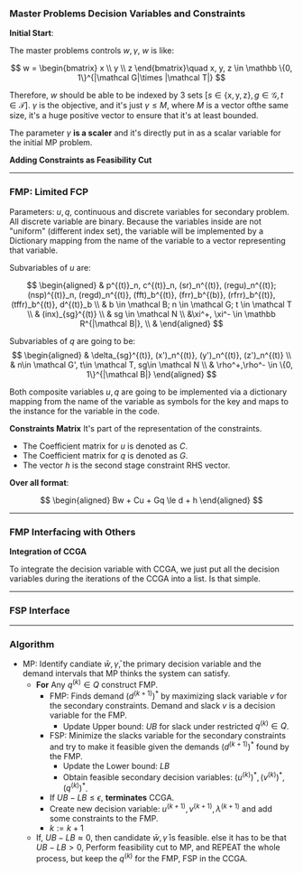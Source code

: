 ### **Master Problems Decision Variables and Constraints**

**Initial Start**: 

The master problems controls $w, \gamma$, $w$ is like: 

$$
w = \begin{bmatrix}
    x
    \\
    y
    \\ 
    z
\end{bmatrix}\quad 
x, y, z \in \mathbb \{0, 1\}^{|\mathcal G|\times |\mathcal T|}
$$

Therefore, $w$ should be able to be indexed by 3 sets $[s\in \{\text{x}, \text{y}, \text{z}\}, g \in \mathcal G, t\in \mathcal T]$. $\gamma$ is the objective, and it's just $\gamma \le M$, where $M$ is a vector ofthe same size, it's a huge positive vector to ensure that it's at least bounded. 

The parameter $\gamma$ **is a scaler** and it's directly put in as a scalar variable for the initial MP problem. 


**Adding Constraints as Feasibility Cut**



---
### **FMP: Limited FCP**

Parameters: $u, q$, continuous and discrete variables for secondary problem. All discrete variable are binary. Because the variables inside are not "uniform" (different index set), the variable will be implemented by a Dictionary mapping from the name of the variable to a vector representing that variable. 

Subvariables of $u$ are: 

$$
\begin{aligned}
    & p^{(t)}_n, c^{(t)}_n, (sr)_n^{(t)}, (regu)_n^{(t)}; (nsp)^{(t)}_n, (regd)_n^{(t)}, 
    (fft)_b^{(t)}, (frr)_b^{(b)}, (rfrr)_b^{(t)}, (tffr)_b^{(t)}, d^{(t)}_b
    \\
    & b \in \mathcal B; n \in \mathcal G; t \in \mathcal T
    \\
    & (inx)_{sg}^{(t)}
    \\
    & sg \in \mathcal N
    \\
    &\xi^+, \xi^- \in \mathbb R^{|\mathcal B|}, 
    \\
    & 
\end{aligned}
$$


Subvariables of $q$ are going to be:
$$
\begin{aligned}
    & \delta_{sg}^{(t)}, (x')_n^{(t)}, (y')_n^{(t)}, (z')_n^{(t)}
    \\
    & n\in \mathcal G', t\in \mathcal T, sg\in \mathcal N
    \\
    & \rho^+,\rho^-  \in \{0, 1\}^{|\mathcal B|}
\end{aligned}
$$

Both composite variables $u, q$ are going to be implemented via a dictionary mapping from the name of the variable as symbols for the key and maps to the instance for the variable in the code. 

**Constraints Matrix**
It's part of the representation of the constraints. 

* The Coefficient matrix for $u$ is denoted as $C$. 
* The Coefficient matrix for $q$ is denoted as $G$. 
* The vector $h$ is the second stage constraint RHS vector. 

**Over all format**: 

$$
\begin{aligned}
    Bw + Cu + Gq \le d + h
\end{aligned}
$$

---
### **FMP Interfacing with Others**

**Integration of CCGA**

To integrate the decision variable with CCGA, we just put all the decision variables during the iterations of the CCGA into a list. Is that simple. 




---
### **FSP Interface**



---
### **Algorithm**
* MP: Identify candiate $\bar{w}, \bar{\gamma}$, the primary decision variable and the demand intervals that MP thinks the system can satisfy. 
  * **For** Any $q^{(k)}\in Q$ construct FMP. 
    * FMP: Finds demand $(d^{(k + 1)})^*$ by maximizing slack variable $v$ for the secondary constraints. Demand and slack $v$ is a decision variable for the FMP. 
      * Update Upper bound: $UB$ for slack under restricted $q^{(k)} \in Q$.
    * FSP: Minimize the slacks variable for the secondary constraints and try to make it feasible given the demands $(d^{(k + 1)})^*$ found by the FMP. 
      * Update the Lower bound: $LB$
      * Obtain feasible secondary decision variables: $(u^{(k)})^*, (v^{(k)})^*, (q^{(k)})^*$. 
    * If $UB - LB \le \epsilon$, **terminates** CCGA. 
    * Create new decision variable: $u^{(k + 1)}, v^{(k + 1)}, \lambda^{(k + 1)}$ and add some constraints to the FMP. 
    * $k:= k + 1$
  * If, $UB - LB \approx 0$, then candidate $\bar{w}, \bar{\gamma}$ is feasible. else it has to be that $UB - LB > 0$, Perform feasibility cut to MP, and REPEAT the whole process, but keep the $q^{(k)}$ for the FMP, FSP in the CCGA. 